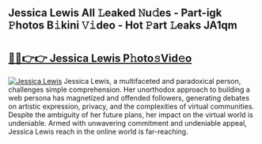 ## Jessica Lewis All 𝙻eaked 𝙽u𝚍es - Part-igk 𝙿hotos B𝚒kini 𝚅𝚒deo - Hot 𝙿art 𝙻eaks JA1qm

# <h2><a href="http://ld03z8y.urlbe.top/?page=Jessica+Lewis">🔗🔗👉👉 Jessica Lewis P𝚑oto𝚜Vid𝚎o</a></h2>

[![Jessica Lewis](https://i.imgur.com/eBuTRDB.gif)](http://ld03z8y.urlbe.top/?page=Jessica+Lewis)
Jessica Lewis, a multifaceted and paradoxical person, challenges simple comprehension. Her unorthodox approach to building a web persona has magnetized and offended followers, generating debates on artistic expression, privacy, and the complexities of virtual communities. Despite the ambiguity of her future plans, her impact on the virtual world is undeniable. Armed with unwavering commitment and undeniable appeal, Jessica Lewis reach in the online world is far-reaching.

